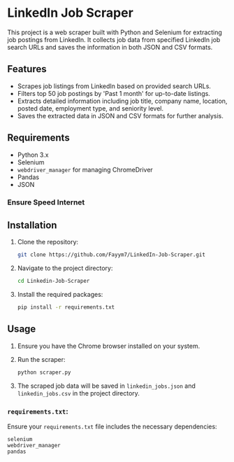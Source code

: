 # LinkedIn Job Scraper

This project is a web scraper built with Python and Selenium for extracting job postings from LinkedIn. It collects job data from specified LinkedIn job search URLs and saves the information in both JSON and CSV formats.

## Features

- Scrapes job listings from LinkedIn based on provided search URLs.
- Filters top 50 job postings by 'Past 1 month' for up-to-date listings.
- Extracts detailed information including job title, company name, location, posted date, employment type, and seniority level.
- Saves the extracted data in JSON and CSV formats for further analysis.

## Requirements

- Python 3.x
- Selenium
- `webdriver_manager` for managing ChromeDriver
- Pandas
- JSON

### Ensure Speed Internet

## Installation

1. Clone the repository:

   ```bash
   git clone https://github.com/Fayym7/LinkedIn-Job-Scraper.git
   ```

2. Navigate to the project directory:

   ```bash
   cd Linkedin-Job-Scraper
   ```

3. Install the required packages:

   ```bash
   pip install -r requirements.txt
   ```

## Usage

1. Ensure you have the Chrome browser installed on your system.

2. Run the scraper:

   ```bash
   python scraper.py
   ```

3. The scraped job data will be saved in `linkedin_jobs.json` and `linkedin_jobs.csv` in the project directory.

### `requirements.txt`:
Ensure your `requirements.txt` file includes the necessary dependencies:

```
selenium
webdriver_manager
pandas
```
